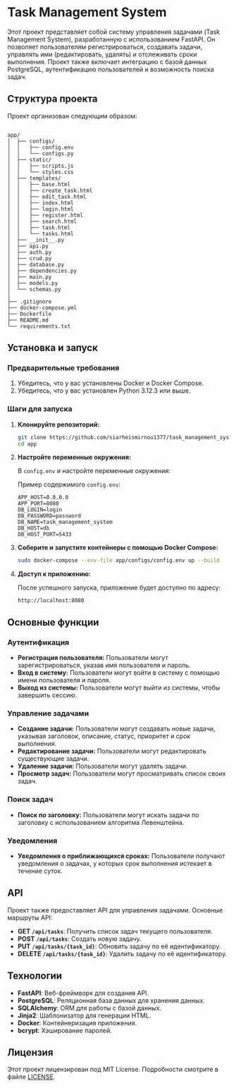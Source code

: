 # Task Management System

Этот проект представляет собой систему управления задачами (Task Management System), разработанную с использованием FastAPI. Он позволяет пользователям регистрироваться, создавать задачи, управлять ими (редактировать, удалять) и отслеживать сроки выполнения. Проект также включает интеграцию с базой данных PostgreSQL, аутентификацию пользователей и возможность поиска задач.

## Структура проекта

Проект организован следующим образом:

```

app/
│  ├── configs/
│  │   ├── config.env
│  │   └── configs.py
│  ├── static/
│  │   ├── scripts.js
│  │   └── styles.css
│  ├── templates/
│  │   ├── base.html
│  │   ├── create_task.html
│  │   ├── edit_task.html
│  │   ├── index.html
│  │   ├── login.html
│  │   ├── register.html
│  │   ├── search.html
│  │   ├── task.html
│  │   └── tasks.html
│  ├── __init__.py
│  ├── api.py
│  ├── auth.py
│  ├── crud.py
│  ├── database.py
│  ├── dependencies.py
│  ├── main.py
│  ├── models.py
│  └── schemas.py
│
├── .gitignore
├── docker-compose.yml
├── Dockerfile
├── README.md
└── requirements.txt
```

## Установка и запуск

### Предварительные требования

1. Убедитесь, что у вас установлены Docker и Docker Compose.
2. Убедитесь, что у вас установлен Python 3.12.3 или выше.

### Шаги для запуска

1. **Клонируйте репозиторий:**

   ```bash
   git clone https://github.com/siarheismirnou1377/task_management_system.git
   cd app
   ```

2. **Настройте переменные окружения:**

   В `config.env` и настройте переменные окружения:

   Пример содержимого `config.env`:

   ```env
   APP_HOST=0.0.0.0
   APP_PORT=8080
   DB_LOGIN=login
   DB_PASSWORD=password
   DB_NAME=task_management_system
   DB_HOST=db
   DB_HOST_PORT=5433
   ```

3. **Соберите и запустите контейнеры с помощью Docker Compose:**

   ```bash
   sudo docker-compose --env-file app/configs/config.env up --build
   ```

4. **Доступ к приложению:**

   После успешного запуска, приложение будет доступно по адресу:

   ```url
   http://localhost:8080
   ```

## Основные функции

### Аутентификация

- **Регистрация пользователя:** Пользователи могут зарегистрироваться, указав имя пользователя и пароль.
- **Вход в систему:** Пользователи могут войти в систему с помощью имени пользователя и пароля.
- **Выход из системы:** Пользователи могут выйти из системы, чтобы завершить сессию.

### Управление задачами

- **Создание задачи:** Пользователи могут создавать новые задачи, указывая заголовок, описание, статус, приоритет и срок выполнения.
- **Редактирование задачи:** Пользователи могут редактировать существующие задачи.
- **Удаление задачи:** Пользователи могут удалять задачи.
- **Просмотр задач:** Пользователи могут просматривать список своих задач.

### Поиск задач

- **Поиск по заголовку:** Пользователи могут искать задачи по заголовку с использованием алгоритма Левенштейна.

### Уведомления

- **Уведомления о приближающихся сроках:** Пользователи получают уведомления о задачах, у которых срок выполнения истекает в течение суток.

## API

Проект также предоставляет API для управления задачами. Основные маршруты API:

- **GET `/api/tasks`**: Получить список задач текущего пользователя.
- **POST `/api/tasks`**: Создать новую задачу.
- **PUT `/api/tasks/{task_id}`**: Обновить задачу по её идентификатору.
- **DELETE `/api/tasks/{task_id}`**: Удалить задачу по её идентификатору.

## Технологии

- **FastAPI**: Веб-фреймворк для создания API.
- **PostgreSQL**: Реляционная база данных для хранения данных.
- **SQLAlchemy**: ORM для работы с базой данных.
- **Jinja2**: Шаблонизатор для генерации HTML.
- **Docker**: Контейнеризация приложения.
- **bcrypt**: Хэширование паролей.

## Лицензия

Этот проект лицензирован под MIT License. Подробности смотрите в файле [LICENSE](LICENSE).
